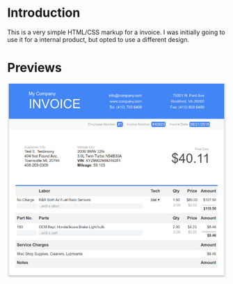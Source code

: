 # Introduction
This is a very simple HTML/CSS markup for a invoice. I was initially going to use it for a internal product, but opted to use a different design.

# Previews
![preview](https://github.com/amattu2/invoice-template/blob/master/demo.png)
